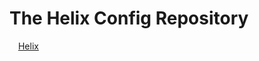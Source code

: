 # The Helix Config Repository

<img src="media/helix.svg" height="10"> <a href="http://helix-editor.com">Helix</a>
